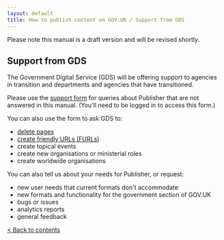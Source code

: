 ```yaml
---
layout: default
title: How to publish content on GOV.UK / Support from GDS
---
```


Please note this manual is a draft version and will be revised shortly.

## Support from GDS

The Government Digital Service (GDS) will be offering support to agencies in transition and departments and agencies that have transitioned. 

Please use the [support form](https://support.production.alphagov.co.uk/) for queries about Publisher that are not answered in this manual. (You'll need to be logged in to access this form.)

You can also use the form to ask GDS to:

* [delete pages](http://alphagov.github.io/inside-government-admin-guide/creating-documents/delete-unpublish.html) 
* [create friendly URLs (FURLs)](http://alphagov.github.io/inside-government-admin-guide/creating-documents/delete-unpublish.html)
* create topical events
* create new organisations or ministerial roles
* create worldwide organisations

You can also tell us about your needs for Publisher, or request:

* new user needs that current formats don't accommodate
* new formats and functionality for the government section of GOV.UK
* bugs or issues
* analytics reports
* general feedback

[< Back to contents](http://alphagov.github.io/inside-government-admin-guide/)
